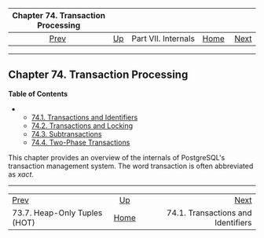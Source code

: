 <!--?xml version="1.0" encoding="UTF-8" standalone="no"?-->

|            Chapter 74. Transaction Processing            |                                            |                     |                                                       |                                                                   |
| :------------------------------------------------------: | :----------------------------------------- | :-----------------: | ----------------------------------------------------: | ----------------------------------------------------------------: |
| [Prev](storage-hot.html "73.7. Heap-Only Tuples (HOT)")  | [Up](internals.html "Part VII. Internals") | Part VII. Internals | [Home](index.html "PostgreSQL 17devel Documentation") |  [Next](transaction-id.html "74.1. Transactions and Identifiers") |

***

## Chapter 74. Transaction Processing

**Table of Contents**

*   *   [74.1. Transactions and Identifiers](transaction-id.html)
    *   [74.2. Transactions and Locking](xact-locking.html)
    *   [74.3. Subtransactions](subxacts.html)
    *   [74.4. Two-Phase Transactions](two-phase.html)

This chapter provides an overview of the internals of PostgreSQL's transaction management system. The word transaction is often abbreviated as *xact*.

***

|                                                          |                                                       |                                                                   |
| :------------------------------------------------------- | :---------------------------------------------------: | ----------------------------------------------------------------: |
| [Prev](storage-hot.html "73.7. Heap-Only Tuples (HOT)")  |       [Up](internals.html "Part VII. Internals")      |  [Next](transaction-id.html "74.1. Transactions and Identifiers") |
| 73.7. Heap-Only Tuples (HOT)                             | [Home](index.html "PostgreSQL 17devel Documentation") |                                74.1. Transactions and Identifiers |
